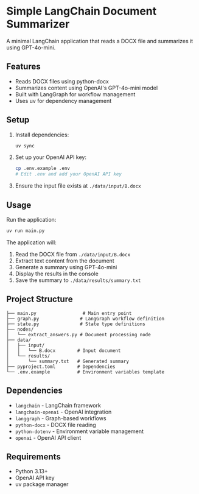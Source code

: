 # Simple LangChain Document Summarizer

A minimal LangChain application that reads a DOCX file and summarizes it using GPT-4o-mini.

## Features

- Reads DOCX files using python-docx
- Summarizes content using OpenAI's GPT-4o-mini model
- Built with LangGraph for workflow management
- Uses uv for dependency management

## Setup

1. Install dependencies:
   ```bash
   uv sync
   ```

2. Set up your OpenAI API key:
   ```bash
   cp .env.example .env
   # Edit .env and add your OpenAI API key
   ```

3. Ensure the input file exists at `./data/input/B.docx`

## Usage

Run the application:
```bash
uv run main.py
```

The application will:
1. Read the DOCX file from `./data/input/B.docx`
2. Extract text content from the document
3. Generate a summary using GPT-4o-mini
4. Display the results in the console
5. Save the summary to `./data/results/summary.txt`

## Project Structure

```
├── main.py                 # Main entry point
├── graph.py               # LangGraph workflow definition
├── state.py               # State type definitions
├── nodes/
│   └── extract_answers.py # Document processing node
├── data/
│   ├── input/
│   │   └── B.docx        # Input document
│   └── results/
│       └── summary.txt   # Generated summary
├── pyproject.toml        # Dependencies
└── .env.example          # Environment variables template
```

## Dependencies

- `langchain` - LangChain framework
- `langchain-openai` - OpenAI integration
- `langgraph` - Graph-based workflows
- `python-docx` - DOCX file reading
- `python-dotenv` - Environment variable management
- `openai` - OpenAI API client

## Requirements

- Python 3.13+
- OpenAI API key
- uv package manager
